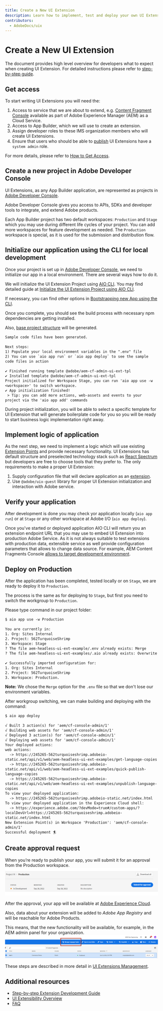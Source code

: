 ```yaml
---
title: Create a New UI Extension
description: Learn how to implement, test and deploy your own UI Extensions with Adobe App Builder
contributors:
  - AdobeDocs/uix
---
```

# Create a New UI Extension

The document provides high level overview for developers what to expect when creating UI Extension. For detailed instructions please refer to [step-by-step guide](../../services/aem-cf-console-admin/extension-development/).

## Get access

To start writing UI Extensions you will need the:

1. Access to service that we are about to extend, e.g. [Content Fragment Console](../../services/aem-cf-console-admin) available as part of Adobe Experience Manager (AEM) as a Cloud Service.
2. Access to App Builder, which we will use to create an extension.
3. Assign developer roles to these IMS organization members who will create UI Extensions.
4. Ensure that users who should be able to [publish](../publication/) UI Extensions have a `system admin` role.

For more details, please refer to [How to Get Access](../get-access/).

## Create a new project in Adobe Developer Console

UI Extensions, as any App Builder application, are represented as projects in [Adobe Developer Console](https://developer.adobe.com/developer-console/docs/guides/).

Adobe Developer Console gives you access to APIs, SDKs and developer tools to integrate, and extend Adobe products.

Each App Builder project has two default workspaces: `Production` and `Stage` which you may use during different life cycles of your project. You can add more workspaces for feature development as needed.
The `Production` workspace is special, as it is used for the submission and distribution flow.

## Initialize our application using the CLI for local development

Once your project is set up in [Adobe Developer Console](https://developer.adobe.com/console), we need to initialize our app in a local environment.
There are several ways how to do it.

We will initialize the UI Extension Project using [AIO CLI](https://github.com/adobe/aio-cli).
You may find detailed guide at [Initialize the UI Extension Project using AIO CLI](../../services/aem-cf-console-admin/code-generation#launch-code-generation-during-project-initialization).

If necessary, you can find other options in [Bootstrapping new App using the CLI](https://developer.adobe.com/app-builder/docs/getting_started/first_app/#4-bootstrapping-new-app-using-the-cli).

Once you complete, you should see the build process with necessary npm dependencies are getting installed.

Also, [base project structure](https://developer.adobe.com/app-builder/docs/getting_started/first_app/#5-anatomy-of-an-app-builder-application) will be generated.

```shell
Sample code files have been generated.
    
Next steps:
1) Populate your local environment variables in the ".env" file
2) You can use `aio app run` or `aio app deploy` to see the sample code files in action

✔ Finished running template @adobe/aem-cf-admin-ui-ext-tpl
✔ Installed template @adobe/aem-cf-admin-ui-ext-tpl
Project initialized for Workspace Stage, you can run 'aio app use -w <workspace>' to switch workspace.
✔ App initialization finished!
 > Tip: you can add more actions, web-assets and events to your project via the 'aio app add' commands
```

During project initialization, you will be able to select a specific template for UI Extension that will generate boilerplate code for you so you will be ready to start business logic implementation right away.

## Implement logic of application

As the next step, we need to implement a logic which will use existing [Extension Points](../../services/aem-cf-console-admin/api) and provide necessary functionality.
UI Extensions has default structure and preselected technology stack such as [React Spectrum](https://developer.adobe.com/app-builder/docs/resources/spectrum-intro/lesson3/) but developers are free to choose tools that they prefer to. The only requirements to make a proper UI Extension:

1. Supply configuration file that will declare application as an [extension](https://developer.adobe.com/app-builder/docs/guides/extensions/).
2. Use `@adobe/uix-guest` library for proper UI Extension initialization and interaction with Adobe service.

## Verify your application

After development is done you may check yor application locally (`aio app run`) or at `Stage` or any other workspace at Adobe I/O (`aio app deploy`).

Once you've started or deployed application  AIO CLI will return you an extension endpoint URL that you may use to embed UI Extension into production Adobe Service. As it is not always suitable to test extensions with production data, extensible service as well provide configuration parameters that allows to change data source. For example, AEM Content Fragments Console [allows to target development environment](../../services/aem-cf-console-admin/debug/).

## Deploy on Production

After the application has been completed, tested locally or on `Stage`, we are ready to deploy it to `Production`.

The process is the same as for deploying to `Stage`, but first you need to switch the workgroup to `Production`.

Please type command in our project folder:

```shell
$ aio app use -w Production

You are currently in:
1. Org: Sites Internal
2. Project: 562TurquoiseShrimp
3. Workspace: Stage
? The file aem-headless-ui-ext-example/.env already exists: Merge
? The file aem-headless-ui-ext-examples/.aio already exists: Overwrite

✔ Successfully imported configuration for:
1. Org: Sites Internal
2. Project: 562TurquoiseShrimp
3. Workspace: Production.
```

**Note:**
We chose the `Merge` option for the `.env` file so that we don't lose our environment variables.

After workgroup switching, we can make building and deploying with the command:

```shell
$ aio app deploy

√ Built 3 action(s) for 'aem/cf-console-admin/1'
√ Building web assets for 'aem/cf-console-admin/1'
√ Deployed 3 action(s) for 'aem/cf-console-admin/1'
√ Deploying web assets for 'aem/cf-console-admin/1'
Your deployed actions:
web actions:
  -> https://245265-562turquoiseshrimp.adobeio-static.net/api/v1/web/aem-headless-ui-ext-examples/get-language-copies
  -> https://245265-562turquoiseshrimp.adobeio-static.net/api/v1/web/aem-headless-ui-ext-examples/quick-publish-language-copies
  -> https://245265-562turquoiseshrimp.adobeio-static.net/api/v1/web/aem-headless-ui-ext-examples/unpublish-language-copies
To view your deployed application:
  -> https://245265-562turquoiseshrimp.adobeio-static.net/index.html
To view your deployed application in the Experience Cloud shell:
  -> https://experience.adobe.com/?devMode=true#/custom-apps/?localDevUrl=https://245265-562turquoiseshrimp.adobeio-static.net/index.html
New Extension Point(s) in Workspace 'Production': 'aem/cf-console-admin/1'
Successful deployment 🏄
```

## Create approval request

When you’re ready to publish your app, you will submit it for an approval from the Production workspace.
![Publishing](publishing-1.png)

After the approval, your app will be available at [Adobe Experience Cloud](https://experience.adobe.com/).

Also, data about your extension will be added to *Adobe App Registry* and will be reachable for Adobe Products.

This means, that the new functionality will be available, for example, in the AEM admin panel for your organization.
![New functionality in AEM admin panel](publishing-2.png)

These steps are described in more detail in [UI Extensions Management](../publication).

## Additional resources

- [Step-by-step Extension Development Guide](../../services/aem-cf-console-admin/extension-development/)
- [UI Extensibility Overview](../../)
- [FAQ](../../overview/faq/)
